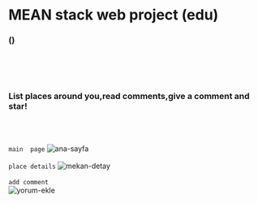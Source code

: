 # MEAN stack web project (edu)        

### ()
<br/><br/><br/>
### List places around you,read comments,give a comment and star! 
<br/><br/>

`main  page`
![ana-sayfa](https://i.hizliresim.com/pQc2ym.png)
<br/><br/>
`place details`
![mekan-detay](https://i.hizliresim.com/HoPkq2.png)
<br/><br/>
`add comment`
<br/>
![yorum-ekle](https://i.hizliresim.com/kZ43BP.png)
